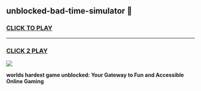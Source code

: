 
## unblocked-bad-time-simulator 👋
<h3>
<a href="https://premium.freeplayer.one?title=unblocked-bad-time-simulator&ref=14F">CLICK TO PLAY</a></h3>
<hr>

<h3>
<a href="https://premium.freeplayer.one?title=unblocked-bad-time-simulator&ref=14F">CLICK 2 PLAY</a>
  
</h3>

<a href="https://premium.freeplayer.one?title=unblocked-bad-time-simulator&ref=12F/"><img src="https://clearcache.store/games.png"></a>


**worlds hardest game unblocked: Your Gateway to Fun and Accessible Online Gaming**
